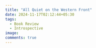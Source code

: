 ```yaml
---
title: "All Quiet on the Western Front"
date: 2024-11-17T02:12:44+05:30
tags:
  - Book Review
  - Introspective
image:
comments: true
---
```

